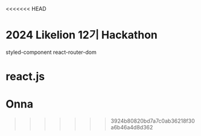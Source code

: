 <<<<<<< HEAD
# 2024 Likelion 12기 Hackathon

styled-component
react-router-dom

react.js
=======
# Onna
>>>>>>> 3924b80820bd7a7c0ab36218f30a6b46a4d8d362
